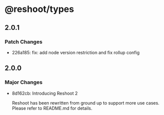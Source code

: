 # @reshoot/types

## 2.0.1

### Patch Changes

- 226a185: fix: add node version restriction and fix rollup config

## 2.0.0

### Major Changes

- 8d162cb: Introducing Reshoot 2

  Reshoot has been rewritten from ground up to support more use cases. Please refer to README.md for details.

